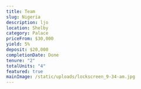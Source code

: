 ```yaml
---
title: Team
slug: Nigeria
description: l﻿jo
location: Shelby
category: Palace
priceFrom: $30,000
yield: 5%
deposit: $20,000
completionDate: Done
tenure: "2"
totalUnits: "4"
featured: true
mainImage: /static/uploads/lockscreen_9-34-am.jpg
---
```

